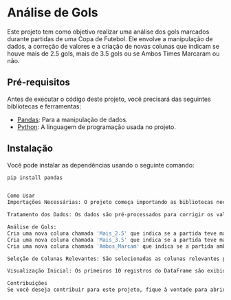 # Análise de Gols

Este projeto tem como objetivo realizar uma análise dos gols marcados durante partidas de uma Copa de Futebol. Ele envolve a manipulação de dados, a correção de valores e a criação de novas colunas que indicam se houve mais de 2.5 gols, mais de 3.5 gols ou se Ambos Times Marcaram ou não.

## Pré-requisitos

Antes de executar o código deste projeto, você precisará das seguintes bibliotecas e ferramentas:

- [Pandas](https://pandas.pydata.org/): Para a manipulação de dados.
- [Python](https://www.python.org/): A linguagem de programação usada no projeto.

## Instalação

Você pode instalar as dependências usando o seguinte comando:

```bash
pip install pandas


Como Usar
Importações Necessárias: O projeto começa importando as bibliotecas necessárias, como o Pandas.

Tratamento dos Dados: Os dados são pré-processados para corrigir os valores '5+' na coluna de gols e converter as colunas 'TimeA_Gols' e 'TimeB_Gols' em tipos inteiros.

Análise de Gols:
Cria uma nova coluna chamada 'Mais_2.5' que indica se a partida teve mais de 2.5 gols.
Cria uma nova coluna chamada 'Mais_3.5' que indica se a partida teve mais de 3.5 gols.
Cria uma nova coluna chamada 'Ambos_Marcam' que indica se a partida ambos os times marcaram.

Seleção de Colunas Relevantes: São selecionadas as colunas relevantes para visualização.

Visualização Inicial: Os primeiros 10 registros do DataFrame são exibidos.

Contribuições
Se você deseja contribuir para este projeto, fique à vontade para abrir uma solicitação de pull ou reportar problemas.
